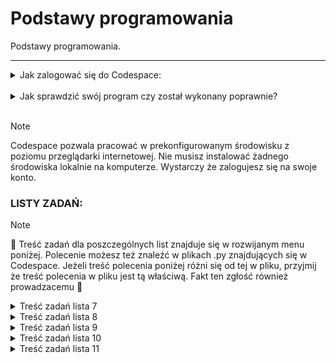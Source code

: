 # Podstawy programowania

Podstawy programowania.

---

<details>
<summary>Jak zalogować się do Codespace:</summary>

Jak zalogować się do Codespace:<br>

1. :mailbox: Załóż konto na GitHub korzystając z maila studenckiego.<br>
2. :link: Dołącz do Classroom klikając w link udostępniony przez prowadzącego.<br>
3. :key: Zaloguj się na swoje konto GitHub.<br>
4. :running: Uruchomm Codespace.

</details>
<br>

<details>
<summary>Jak sprawdzić swój program czy został wykonany poprawnie?</summary>
<br>
Do kazdego programu zostały utworzone po minimum 3 testy jednostkowe.
Testy jednostkowe to nic innego jak sprypty sprawdzające czy dany program działa poprawnie.
Są szeroko wykorzysytwane w wielu projektach deweloperskich.
<br>W tym kursie nie skupiamy się na programowaniu takich testów więc będziemy z nich jedynie korzystać w celu sprawdzania poprawności wykonania zadania.<br>
<br>

1. :hammer: Rozwiąz zadanie zgodnie z treścią polecenia.<br>
2. :pushpin: Przetestuj czy program wykonuje treść polecenia w taki sam sposób jak podano w przykładzie. Wielkość liter i formatowanie ma znaczenie.<br>
3. :pizza: Uruchom test jednostkowy wykonując następujące polecenie w terminal:<br>
   1. ```bash  pytest tests/test_l$_z#.py```
   Gdzie $ to numer listy a # to numer zadania 
   np.:```bash pytest tests/test_l7_z1.py```
   > [!TIP]
   > Podczas wpisywania polecenia mozesz korzsytać z tabulatora (klawisz TAB) w celu podpowiadania nazw plików i scieki do katalogów. Przyśpieszy to pisanie polecenia i zminimalizuje ryzyko powstania błedu. Jezeli dala podowiedz nie jest tym czego oczekujesz, wystarczy ponownie wcisnąć klawisz TAB. Przkładowo:
   Mozesz wpisać "pytest te" tu nacisnąć TAB i podopowie Ci "pytest tests/" poniewaz tylko taki katalog znajduje się w katalogu głównym. Następnie dopisz "pytest tests/te" i znów wciśnij TAB. Program podpowie Ci kolejny fragment "pytest tests/test_l" i tu juz musisz podac numer listy, a następnie mozesz znów uzyć TAB. Poćwicz to podczas pisania poleceń.

4. :running: Test jednostkowy dla wybranego zadanie zostanie uruchomiony.
   1. Jezeli wszystko jest wykonane poprawnie. Otrzymasz na zielono komunikat ze program przeszedł testy '3 passed in 0.03s' ![alt text](.img/image.png)
   2. Jezeli napisany przez Ciebie program nie spłenia kryterium w terminalu zostanie wyświetlony obszerny komunikat o miejscach potencjalnego błędu. Analiza tego raportu powinna pozwlolić Ci zrozumieć na czym polega błąd. Zazwyczaj wystarczy przeanalizować obszar raportu którzy jest wyświetlony kolorem czerwonym. Teraz musisz wyciągnąć wnioski i poprawić swój program. ![alt text](.img/image-3.png)
   3. Aby ułatwić Ci zrozumienie napotkanego problememu na końcu raportu znajduje się sekcja ___'short test summary info'___. Gdzie w duzym skrócie opisane jest co oczekiwano a co otrzymano z uruchomienia Twojego programu w trakcie testu. W przykładznie ponizej problem jest z obliczaniem poprawnego wieku. ![alt text](.img/image-5.png)!
   4. Po dokonaniu poprawek mozesz raz jeszcze uruchomić test. Mozesz uzyć strzałek góra/dół do przewinięcia polecenia które niedawno wykorzystywałeś - przyśpieszy to wprowadzanie polecenia w terminalu.

</details>
<br>

> [!NOTE]
> Codespace pozwala pracować w prekonfigurowanym środowisku z poziomu przeglądarki internetowej. Nie musisz instalować żadnego środowiska lokalnie na komputerze. Wystarczy że zalogujesz się na swoje konto.

### LISTY ZADAŃ:

> [!NOTE]
> :book: Treść zadań dla poszczególnych list znajduje się w rozwijanym menu poniżej. Polecenie możesz też znaleźć w plikach .py znajdujących się w Codespace. Jeżeli treść polecenia poniżej różni się od tej w pliku, przyjmij że treść polecenia w pliku jest tą właściwą. Fakt ten zgłość również prowadzacemu :gem:

<details>
<summary> Treść zadań lista 7 </summary>

# Lista 7 :guitar:

## Lista 7 Zad. 1

### 1pkt

Napisać program proszący użytkownika o imię i rok urodzenia, a następnie obliczający i wypisujący jego
wiek.

> [!TIP]
> Przykład:
> Podaj swoje imię:
> Siemomysł
> Podaj rok urodzenia:
> 1989
> Siemomysł, masz 33 lata.

---

## Lista 7 Zad. 2

### 2pkt

Napisać program proszący użytkownika o podanie dwóch liczb a i b i wypisujący ich sumę, różnicę,
iloczyn, iloraz, √(𝑎 + 𝑏) oraz ab i ba. W przypadku dzielenia przez 0 lub a+b < 0 zwróć wynik jak0 'undefined'.

> [!TIP]
> Przykład:
> Podaj liczbę a: 5
> Podaj liczbę b: 0
> Suma: 5.0
> Różnica: 5.0
> Iloczyn: 0.0
> Iloraz: undefined
> Pierwiastek z (a + b): 2.23606797749979
> a do potęgi b: 1.0
> b do potęgi a: 0.0

---

## Lista 7 Zad. 3

### 2pkt

Napisać program, który oblicza pole i obwód koła o promieniu podanym przez użytkownika. Promień
nie może być ujemny. W przypadku podania liczby ujemnej, program powinien wypisywać komunikat "Błąd: Promień nie może być ujemny." informujący o błędnej wartości i nic nie liczyć.

> [!TIP]
> Przykład:
> Podaj promień koła: 12
> Pole koła: 452.3893421169302
> Obwód koła: 75.39822368615503

> [!TIP]
> Przykład:
> Podaj promień koła: -12
> Błąd: Promień nie może być ujemny.

---

## Lista 7 Zad. 4

### 2pkt

Napisać program proszący użytkownika o podanie dwóch liczb a i b. Następnie należy wyświetlić, która
z tych liczb jest większa, bądź komunikat, że są sobie równe.

> [!TIP]
> Przykład:
> Podaj pierwszą liczbę (a): 2
> Podaj drugą liczbę (b): 2
> Liczby są sobie równe.

> [!TIP]
> Przykład:
> Podaj pierwszą liczbę (a): -2
> Podaj drugą liczbę (b): 2
> Liczba 2.0 jest większa od -2.0.

---

## Lista 7 Zad. 5

### 2pkt

Napisać program sprawdzający czy osoba urodzona w danym roku jest pełnoletnia

> [!TIP]
> Przykład:
> Podaj swoje imię: Marian
> Podaj rok urodzenia: 1833
> Marian, masz 191 lat, jesteś pełnoletni.

---

## Lista 7 Zad. 6

### 2pkt

Napisać program, który sprawdzi czy podana liczba jest parzysta i wyświetli odpowiedni komunikat.

> [!TIP]
> Przykład:
> Podaj liczbę: 34
> Liczba 34 jest parzysta.

> [!TIP]
> Przykład:
> Podaj liczbę: -123
> Liczba -123 jest nieparzysta.

---

## Lista 7 Zad. 7

### 2pkt

Napisać program, który sprawdzi czy z podanych długości można stworzyć trójkąt i wypisze odpowiedni
komunikat.

> [!TIP]
> Przykład:
> Podaj długość pierwszego boku: 1
> Podaj długość drugiego boku: 2
> Podaj długość trzeciego boku: 3
> Nie można stworzyć trójkąta.

> [!TIP]
> Przykład:
> Podaj długość pierwszego boku: 3
> Podaj długość drugiego boku: 4
> Podaj długość trzeciego boku: 5
> Można stworzyć trójkąt.

---

## Lista 7 Zad. 8

### 3pkt

Napisać program, który pobierze od studenta liczbę punktów i oceni go według podanej skali. Ponadto
użytkownik może wybrać w jakiej formie chce dostać ocenę (liczbowo lub słownie lub oba). W przypadku podania błędnej formy wypisz kompunikat: 'Nieznana forma oceny.'
Skala:
<0; 50) 2.0 (niedostateczny)
<50;60) 3.0 (dostateczny)
<60;70) 3.5 (dostateczny plus)
<70;80) 4.0 (dobry)
<80;90) 4.5 (dobry plus)
<90;100) 5.0 (bardzo dobry)
<100> 5.5 (celujący)

> [!TIP]
> Przykład:
> Podaj liczbę punktów: 66
> Wybierz formę oceny (liczbowo, słownie, oba): liczbowo
> Otrzymałeś ocenę: 3.5

> [!TIP]
> Przykład:
> Podaj liczbę punktów: 99
> Wybierz formę oceny (liczbowo, słownie, oba): oba
> Otrzymałeś ocenę: 5.0 (bardzo dobry)

</details>

<details>
<summary> Treść zadań lista 8 </summary>

# Lista 8 :crown:

---

## Lista 8 Zad. 1

### 2pkt

Napisać program, który dla wprowadzonego przez użytkownika ciągu liczb rzeczywistych wyznacza ich
średnią arytmetyczną. Wprowadzanie ciągu kończy się poprzez wprowadzenie napisu ’end’. Program
powinien raportować błąd, jeśli ’end’ jest pierwszą podaną wartością.

> [!TIP]
> Przykład:
> Podaj liczbę (lub 'end' aby zakończyć): 1
> Podaj liczbę (lub 'end' aby zakończyć): -22
> Podaj liczbę (lub 'end' aby zakończyć): 8
> Podaj liczbę (lub 'end' aby zakończyć): -3.5
> Podaj liczbę (lub 'end' aby zakończyć): 13
> Podaj liczbę (lub 'end' aby zakończyć): end
> Średnia arytmetyczna wynosi: -0.7

---

## Lista 8 Zad. 2

### 1pkt

Napisać program wyświetlający liczby całkowite z przedziału <0,y> (liczbę całkowitą y podaje użytkownik). W przypadku podania niewłaściwej wartości wyświetl komunikat: "Błąd: Liczba y musi być większa lub równa 0."

> [!TIP]
> Przykład:
> Podaj liczbę całkowitą y: 2
> 0
> 1
> 2

> [!TIP]
> Przykład:
> Podaj liczbę całkowitą y: -2
> Błąd: Liczba y musi być większa lub równa 0.

---

## Lista 8 Zad.3

### 2pkt

Napisać program wyświetlający liczby całkowite z przedziału <x,y> (liczby całkowite x i y podajeużytkownik). W przypadku podania niewłaściwej wartości wyświetl komunikat: "Błąd: Liczba x musi być mniejsza lub równa liczbie y."

> [!TIP]
> Przykład:
> Podaj liczbę całkowitą x: -2
> Podaj liczbę całkowitą y: 5
> -2
> -1
> 0
> 1
> 2
> 3
> 4
> 5

> [!TIP]
> Przykład:
> Podaj liczbę całkowitą x: 4
> Podaj liczbę całkowitą y: 2
> Błąd: Liczba x musi być mniejsza lub równa liczbie y.

---

## Lista 8 Zad. 4

### 2pkt

Napisać program, który wyświetli wszystkie liczby z przedziału od 50 do 100 podzielne przez dowolną liczbę k, którą podaje użytkownik. W przypadku podania niewłaściwej wartości wyświetl komunikat: "Błąd: Liczba k musi być większa od zera."

> [!TIP]
> Przykład:
> Podaj liczbę całkowitą k: 4
> 52
> 56
> 60
> 64
> 68
> 72
> 76
> 80
> 84
> 88
> 92
> 96
> 100

> [!TIP]
> Przykład:
> Podaj liczbę całkowitą k: -2
> Błąd: Liczba k musi być większa od zera.

---

## Lista 8 Zad. 5

### 2pkt

Napisać program, gdzie zadaniem gracza jest odgadnięcie liczby. Liczba jest wprowadzona na stałe w kodzie. Jeżeli użytkownik poda za dużą liczbę program wyświetli komunikat „Szukana wartość jest mniejsza”. Jeżeli wprowadzi za małą liczbę program wyświetli „Szukana wartość jest większa”. Po odgadnięciu liczby gracz dowiaduje się po ilu próbach udało mu się zakończyć grę.

> [!TIP]
> Przykład:
> Podaj liczbę: 22
> Szukana wartość jest większa
> Podaj liczbę: 45
> Szukana wartość jest mniejsza
> Podaj liczbę: 42
> Brawo! Odgadłeś liczbę w 3 próbach.

> [!TIP]
> Przykład:
> Podaj liczbę: 42
> Brawo! Odgadłeś liczbę w 1 próbach.

---

## Lista 8 Zad. 6

### 2pkt

Napisać program, który narysuje z gwiazdek (\*) kwadrat 10 na 10.

> [!TIP]
> Przykład:

<blockquote>
**********<br>
**********<br>
**********<br>
**********<br>
**********<br>
**********<br>
**********<br>
**********<br>
**********<br>
**********<br>
</blockquote>

---

## Lista 8 Zad. 7

### 3pkt

Napisać program który wypisze na ekranie wszystkie możliwe kombinacje książek jakie można wybrać.
Do wyboru jest pięć książek, a wybieramy trzy z nich.

> [!TIP]
> Przykład:
> 1 2 3
> 1 2 4
> 1 2 5
> 1 3 4
> 1 3 5
> 1 4 5
> 2 3 4
> 2 3 5
> 2 4 5
> 3 4 5

</details>

<details>
<summary> Treść zadań lista 9 </summary>

# Lista 9 :ghost:

## Lista 9 Zad. 1

### 1pkt

Napisać program proszący użytkownika o ilość liczb, które chce wprowadzić, następnie po kolei, każdą
liczbę należy wprowadzić do listy i wypisać cała zawartość listy. W przypadku podania niepoprawnej
wartości w pierwszym pytaniu program powinien powiadomić użytkownika o błędzie.

> [!TIP]
> Przykład:
> Ile chcesz wprowadzić liczb? 3
> Podaj liczbę: 12
> Podaj liczbę: 33
> Podaj liczbę: 2
> Lista: [12, 33, 2]

---

## Lista 9 Zad. 2

### 2pkt

Korzystając z programu z zad 1 do wprowadzenia liczb, zsumować wszystkie liczby w liście i wypisać na ekran.

> [!TIP]
> Przykład:
> Ile chcesz wprowadzić liczb? 3
> Podaj liczbę: 2
> Podaj liczbę: 3
> Podaj liczbę: 5
> Lista: [2, 3, 5]
> Suma liczb: 10

---

## Lista 9 Zad. 3

### 2pkt

Korzystając z programu z zad 1 do wprowadzenia liczb, znaleźć najmniejszą i największą wartość w
liście i wypisać ją na ekran

> [!TIP]
> Przykład:
> Ile chcesz wprowadzić liczb? 4
> Podaj liczbę: 2
> Podaj liczbę: 3
> Podaj liczbę: 5
> Podaj liczbę: 6
> Lista: [2, 3, 5, 6]
> Najmniejsza wartość: 2
> Największa wartość: 6

> [!TIP]
> Przykład:
> Ile chcesz wprowadzić liczb? -2
> Błędna wartość, wprowadź liczbę większą niż 0.

---

## Lista 9 Zad. 4

### 2pkt

Korzystając z programu z zad 1 do wprowadzenia liczb, znaleźć wszystkie pary liczb, których w suma
daje liczbę podaną przez użytkownika.

> [!TIP]
> Przykład:
> Ile chcesz wprowadzić liczb? 5
> Podaj liczbę: 3
> Podaj liczbę: 4
> Podaj liczbę: 0
> Podaj liczbę: 7
> Podaj liczbę: 1
> Lista: [3, 4, 0, 7, 1]
> Wprowadź szukaną sumę: 7
> 3 + 4 = 7
> 0 + 7 = 7

> [!TIP]
> Przykład:
> Ile chcesz wprowadzić liczb? 2
> Podaj liczbę: 2
> Podaj liczbę: 3
> Lista: [2, 3]
> Wprowadź szukaną sumę: 22
> Brak par liczb, których suma jest równa szukanej sumie.

---

## Lista 9 Zad. 5

### 3pkt

Przygotować słownik zawierający min 5 kierunków studiów oferowanych na Politechnice Wrocławskiej
razem z wydziałem, na którym są oferowane. Następnie napisać program, który będzie wskazywał na
jakim wydziale znajduje się kierunek wyszukiwany przez użytkownika. W przypadku braku takiego
kierunku poinformuj użytkownika, że nie może studiować tego kierunku na Politechnice Wrocławskiej.

> [!TIP]
> Przykład:
> Podaj nazwę kierunku studiów: Informatyka
> Kierunek Informatyka znajduje się na Wydział Elektroniki.

> [!TIP]
> Przykład:
> Podaj nazwę kierunku studiów: Garncarstwo
> Nie możesz studiować kierunku Garncarstwo na Politechnice Wrocławskiej.

---

## Lista 9 Zad. 6

### 3pkt

Napisać program, który pobierze od użytkownika zdanie, a następnie policzy występowania
poszczególnych znaków w danym zdaniu (oprócz znaku spacji), umieści wynik w słowniku i wypisze go
na ekran. Zastosować metodę .lower(), aby do słownika wprowadzać tylko małe litery niezależnie od
tego jak zostały wprowadzone przez użytkownika. Litery mają być kluczem, wartością liczba wystąpień.

> [!TIP]
> Przykład:
> Podaj zdanie: Python jest SUPER!
> {'p': 2, 'y': 1, 't': 2, 'h': 1, 'o': 1, 'n': 1, 'j': 1, 'e': 2, 's': 2, 'u': 1, 'r': 1, '!': 1}

</details>

<details>
<summary> Treść zadań lista 10 </summary>

# Lista 10 :rocket:

## Lista 10 Zad. 1

### 1pkt

Napisać funkcję **_kelvin_na_celsiusz()_** która przyjmuje wartość temperatury w Kelvinach i zwraca wartość wyrażoną w
stopniach Celsjusza. W przypadku podania wartości ujemnej funkcja zwraca None.

> [!TIP]
> Przykład:
> Podaj temperaturę w Kelvinach: 223
> Temperatura w stopniach Celsjusza: -50.15

> [!TIP]
> Przykład:
> Podaj temperaturę w Kelvinach: -2
> Wartość nie może być ujemna.

## Lista 10 Zad. 2

### 2pkt

Napisać program, w którym należy sprawdzić we funkcji **_czy_liczba_doskonala(n)_**, czy podana liczba **_n_** jest liczbą doskonała. Funkcja zwraca True jeśli liczba jest liczbą doskonała lub False jeśli nią nie jest. Liczba doskonała to liczba naturalna, która jest sumą wszystkich swych naturalnych dzielników właściwych (to znaczy od niej mniejszych).

> [!TIP]
> Przykład:
> Podaj licnę którą chcesz sprawdzić:6
> Liczba 6 jest liczbą doskonałą.

> [!TIP]
> Przykład:
> Podaj licnę którą chcesz sprawdzić:12
> Liczba 12 nie jest liczbą doskonałą.

## Lista 10 Zad. 3

### 2pkt

Napisać program, w którym należy utworzysz funkcje **_czy_liczba_pierwsza(n)_** sprawdzajacą czy **_n_** jest liczbą pierwszą, zwracając True lub False. Następnie utwórzyć kolejną funkcję **_generuj_nieparzyste_liczby_pierwsze()_** wykorzystującą wcześniej utworzoną funckę **_czy_liczba_pierwsza(n)_** która za pomocą wyrażania generującego obliczy liczby pierwsze od 1 do 100.
Wynik wyświetl w postaci listy zawierającej liczby pierwsze ze wskazanego przedziału.

-   Sprawdzanie, czy liczba jest pierwsza powinno odbyć się w odrębnej funkcji.

> [!TIP]
> Przykład:
> Nieparzyste liczby pierwsze od 1 do 100:
> [3, 5, 7, 11, 13, 17, 19, 23, 29, 31, 37, 41, 43, 47, 53, 59, 61, 67, 71, 73, 79, 83, 89, 97]

## Lista 10 Zad. 4

### 2pkt

Napisać program, który będzie obliczał i zwracał silnię podanej liczby za pomocą funkcji oblicz_silnie(n). Następnie wykorzystać
funkcję obliczającą silnię do znalezienia silni dla liczby wybranej przez użytkownika.

> [!TIP]
> Przykład:
> Podaj liczbę, dla której chcesz obliczyć silnię: 3
> Silnia liczby 3 wynosi 6.

## Lista 10 Zad. 5

### 3pkt

Napisać program z wykorzystaniem funkcji, który przeprowadzi operacje dodawania, odejmowania i mnożenia dla dwóch podanych wielomianów. Dla każdego działania utworzyć osobną funkcję. Dla dodawania i odejmowania dopasować długości wielomianów przez dodanie zer do krótszego
wielomianu. Wówczas wykorzystać funkcję zip. Funkcja zip(w1, w2) w Pythonie łączy elementy dwóch iterowalnych obiektów w1 i w2 w pary. Tworzy sekwencję krotek, gdzie każdy element w parach składa się z odpowiednio sparowanych elementów z w1 i w2.
Na przykład:

```python
w1 = [1, 2, 3]
w2 = ['a', 'b', 'c']
zipped = zip(w1, w2)
print(list(zipped))
[(1, 'a'), (2, 'b'), (3, 'c')]
# W mnożeniu proszę zainicjalizować listę wynikową zerami.
wielomian_1 = [2, -3, 0, 4] # 2x^3 - 3x^2 + 0x + 4
wielomian_2 = [1, 5, 2] #  x^2 + 5x + 2
```

Wyniki wyświetlić na ekranie komputera.

## Lista 10 Zad. 6

### 3pkt

Napisz program, który będzie zawierał funkcje do analizy danych. Funkcje, jakie powinny zostać zaimplementowane to:

srednia_wydajnosc(lista) – oblicza średnią wydajność z podanej listy,
maksymalna_wydajnosc(lista) – zwraca maksymalną wydajność z listy,
minimalna_wydajnosc(lista) – zwraca minimalną wydajność z listy,
odchylenie_standardowe(lista) – oblicza odchylenie standardowe z listy.
Dane wydajności to: [120, 150, 130, 170, 140].

Program powinien:

W pierwszej części rozwiązać problem bez korzystania z wbudowanych funkcji,
W drugiej części zastosować wbudowane funkcje Pythona.
Oba rozwiązania powinny znajdować się w jednym pliku.
Wyniki wyświetl na ekranie i porównaj je.

> [!TIP]
> Przykład:
> Obliczenia bez wbudowanych funkcji:
> Średnia wydajność: 142.0
> Maksymalna wydajność: 170
> Minimalna wydajność: 120
> Odchylenie standardowe: 17.204650534085253
> Obliczenia z wbudowanymi funkcjami:
> Średnia wydajność: 142.0
> Maksymalna wydajność: 170
> Minimalna wydajność: 120
> Odchylenie standardowe: 17.204650534085253

</details>

<details>
<summary> Treść zadań lista 11 </summary>

# Lista 11 :surfer:

## Lista 11 Zad. 1

### 2pkt

Napisać program, który korzystając z biblioteki random wybierze losowy element z listy korzystając z funkcji choice. Lista ma być podana bezpośrednio w kodzie i powinna zawierać co najmniej 10 elementów. Następnie, utworzyć nową listę, która będzie zawierać 3 losowo wybrane elementy z wskazanej listy, z powtórzeniami, przy użyciu metody choices z biblioteki random.

> [!TIP]
> Przykład:
> Losowy element z listy: brzoskwinia
> Lista z 3 losowo wybranymi elementami: ['gruszka', 'winogrono', 'gruszka']

## Lista 11 Zad. 2

### 2pkt

Napisać funkcję 'wczytaj_plik(nazwa_pliku)', która obsługuje otwieranie pliku do wczytywania danych. Jako argument przyjmuje nazwę pliku. Zapytać użytkownika o nazwę pliku, który chce otworzyć do wczytania. Jeśli plik nie istnieje wypisać mu odpowiedni komunikat. Jeśli plik istnieje wczytaj całą jego zawartość i zwróć jako wynik funkcji a następnie wyświetl ją na ekrania. Skorzystać z wiedzy dotyczącej obsługi wyjątków.

Podpowiedź:
Podając nazwę pliku przeszukiwany domyślnie jest główny katalog, został tam utworzony 'przykladowy_plik.txt'. Jeżeli chcesz otworzyć plik znajdujący się w innym katalogu musisz podać do niego ścieżkę.

Podpowiedź:
Wykorzystanie funkcji input() w programie do pobrania od użytownika nazwy pliku może powodować problemy z testami jednostkowymi.
Aby tego uniknąć należy wykorzystać deklarację:

```python
if __name__ == "__main__":
    # Pobranie nazwy pliku od użytkownika
    # Wywołanie funkcji z przekazaniem parametru
```

> [!TIP]
> Przykład:
> Podaj nazwę pliku do wczytania: przykladowy_plik.txt
> Zawartość pliku wczytana pomyślnie.
> Zawartość pliku:
> Lorem Ipsum jest tekstem stosowanym jako przykładowy wypełniacz w przemyśle poligraficznym. Został po raz pierwszy użyty w XV w. przez nieznanego drukarza do wypełnienia tekstem próbnej książki. Pięć wieków później zaczął być używany przemyśle elektronicznym, pozostając praktycznie niezmienionym. Spopularyzował się w latach 60. XX w. wraz z publikacją arkuszy Letrasetu, zawierających fragmenty Lorem Ipsum, a ostatnio z zawierającym różne wersje Lorem Ipsum oprogramowaniem przeznaczonym do realizacji druków na komputerach osobistych, jak Aldus PageMaker

## Lista 11 Zad. 3

### 2pkt

Napisać kod, który sprawdzi, jak często słowo "kot" występuje w pliku "przykladowy_plik_tekstowy_z_kotkami.txt".
Przykład:
Jeśli w pliku "przykladowy_plik_tekstowy_z_kotkami.txt" znajduje się tekst "Kot jest bardzo fajnym zwierzęciem", to kod powinien wyświetlić "Słowo 'kot' wystąpiło 1 razy w pliku 'przykladowy_plik_tekstowy_z_kotkami.txt'."
Użyć metody count do zliczenia wystąpienia słowa w całym pliku. Uwzględnić wielkość liter dla szukanych stringów.

Podpowiedź:
Podając nazwę pliku przeszukiwany domyślnie jest główny katalog, został tam utworzony 'przykladowy_plik_tekstowy_z_kotkami.txt'. Więc nie musisz podawać ścieżki do tego pliku a jedynie jego nazwę.

> [!TIP]
> Przykład:
> Słowo 'kot' wystąpiło 10 razy w pliku 'przykladowy_plik_tekstowy_z_kotkami.txt'.

## Lista 11 Zad. 4

### 2pkt

Napisać funkcję polacz_listy, która przyjmuje dowolną liczbę list i zwraca jedną połączoną listę bez duplikatów zawierającą wszystkie elementy z podanych list. Wykorzystać funkcję z argumentem wielowartościowym. Listy mają być podane bezpośrednio w kodzie.

Podpowiedź:
Bezpośrednie wywołanie funkcji polacz_listy() w programie może powodować problemy z testami jednostkowymi.
Aby tego uniknąć należy wykorzystać deklarację:

```python
if __name__ == "__main__":
    polacz_listy(lista1, lista2)
```

> [!TIP]
> Przykład:
> Połączona lista bez duplikatów: [1, 2, 3, 4, 5, 6, 7, 8]

## Lista 11 Zad. 5

### 3pkt

Napisać program zawierający funkcję zlicz_unikalne_slowa(nazwa_pliku_wejsciowego, nazwa_pliku_wyjsciowego), który polega na zliczaniu unikalnych słów w pliku tekstowym i zapisaniu ich wraz z liczbą wystąpień do innego pliku.

Podpowiedź:
Podając nazwę pliku przeszukiwany domyślnie jest główny katalog, został tam utworzony 'przykladowy_plik_tekstowy_z_kotkami.txt'. Więc nie musisz podawać ścieżki do tego pliku a jedynie jego nazwę.

Podpowiedź:
Bezpośrednie wywołanie funkcji zlicz_unikalne_slowa() w programie może powodować problemy z testami jednostkowymi.
Aby tego uniknąć należy wykorzystać deklarację:

```python
if __name__ == "__main__":
    zlicz_unikalne_slowa('przykladowy_plik.txt', 'wyniki.txt')
```

> [!TIP]
> Przykład:
> Dla pliku: przykladowy_plik.txt

lorem: 3
ipsum: 2
jest: 1
tekstem: 2
stosowanym: 1
jako: 1
przykładowy: 1
wypełniacz: 1
w: 3
przemyśle: 2
poligraficznym.: 1
został: 1
po: 1
raz: 1
pierwszy: 1
użyty: 1
xv: 1
w.: 2
przez: 1
nieznanego: 1
drukarza: 1
do: 2
wypełnienia: 1
próbnej: 1
książki.: 1
pięć: 1
wieków: 1
później: 1
zaczął: 1
być: 1
używany: 1
elektronicznym,: 1
pozostając: 1
praktycznie: 1
niezmienionym.: 1
spopularyzował: 1
się: 1
latach: 1
60.: 1
xx: 1
wraz: 1
z: 2
publikacją: 1
arkuszy: 1
letrasetu,: 1
zawierających: 1
fragmenty: 1
ipsum,: 1
a: 1
ostatnio: 1
zawierającym: 1
różne: 1
wersje: 1
oprogramowaniem: 1
przeznaczonym: 1
realizacji: 1
druków: 1
na: 1
komputerach: 1
osobistych,: 1
jak: 1
aldus: 1
pagemaker: 1

## Lista 11 Zad. 6

### 3pkt

Napisać program, który składa się z klasy reprezentującej książkę oraz funkcji, która będzie dodawała książki do listy i wypisywała książki, które znajdują się na tej liście. Każda książka powinna mieć tytuł, autora oraz rok wydania.

Podpowiedź:
Bezpośrednie wywołanie funkcji dodaj_ksiazke() / wypisz_ksiazke() w programie może powodować problemy z testami jednostkowymi.
Aby tego uniknąć należy wykorzystać deklarację:

```python
if __name__ == "__main__":
    dodaj_ksiazke(lista_ksiazek, "Władca Pierścieni", "J.R.R. Tolkien", 1954)
```

> [!TIP]
> Przykład:
> Lista książek:
> 'Władca Pierścieni' - J.R.R. Tolkien (1954)
> 'Harry Potter i Kamień Filozoficzny' - J.K. Rowling (1997)
> '1984' - George Orwell (1949)

## Lista 11 Zad. 7

### 3pkt + 2pkt

ta część za 3 punkty:
Doklasy książka z poprzedniego zadania dopisać klasę biblioteka która będzie składać się z obiektów klasy książka. Do przechowywania książek w klasie biblioteka użyć zwykłej listy.
Klasa biblioteka powinna posiadać następujące metody (taka funkcja należąca do klasy):

-   dodaj_ksiazke() - dodaje książkę do biblioteki
-   usun_ksiazke_o_tytule() - usuwa książkę o wskazanym tytule z biblioteki
-   wypisz_zawartosc_biblioteki() - wypisuje wszystkie książki w bibliotece
-   znajdz_ksiazke_autora() - wypisuje wszystkie książki wskazanego autora

dalsza treść na kolejne 2 pkt:
Wykonać menu (utwórz runkcję menu()) które pozwoli wykorzystać powyższe klasy i daje użytkownikowi możliwość tworzenia książek i korzystania z biblioteki. Pamiętać, że program powinien działać do czasu aż użytkownik nie wybierze z menu opcji do zamknięcia programu. Do tego celu można wykorzystać pętlę while.

Podpowiedź:
Bezpośrednie tworzenie obiektu klasy Biblioteka w programie może powodować problemy z testami jednostkowymi. Aby tego uniknąć utwórz obiekt klasy biblioteka w funkcji menu().

```python
if __name__ == "__main__":
    menu()
```

> [!TIP]
> Przykład:
> --- MENU ---

1. Dodaj książkę
2. Usuń książkę o tytule
3. Wypisz zawartość biblioteki
4. Znajdź książki autora
5. Wyjście
   Wybierz opcję (1-5): 1
   Podaj tytuł książki: Władca Pierścieni
   Podaj autora książki: J.R.R. Tolkien
   Podaj rok wydania książki: 1954
   Książka 'Władca Pierścieni' dodana do biblioteki.

--- MENU ---

1. Dodaj książkę
2. Usuń książkę o tytule
3. Wypisz zawartość biblioteki
4. Znajdź książki autora
5. Wyjście
   Wybierz opcję (1-5): 3
   Zawartość biblioteki:
   'Władca Pierścieni' - J.R.R. Tolkien (1954)

--- MENU ---

1. Dodaj książkę
2. Usuń książkę o tytule
3. Wypisz zawartość biblioteki
4. Znajdź książki autora
5. Wyjście
   Wybierz opcję (1-5): 2
   Podaj tytuł książki do usunięcia: Władca Pierścieni
   Książka 'Władca Pierścieni' została usunięta z biblioteki.

--- MENU ---

1. Dodaj książkę
2. Usuń książkę o tytule
3. Wypisz zawartość biblioteki
4. Znajdź książki autora
5. Wyjście
   Wybierz opcję (1-5): 3
   Biblioteka jest pusta.

--- MENU ---

1. Dodaj książkę
2. Usuń książkę o tytule
3. Wypisz zawartość biblioteki
4. Znajdź książki autora
5. Wyjście
   Wybierz opcję (1-5):
   [...]

</details>
